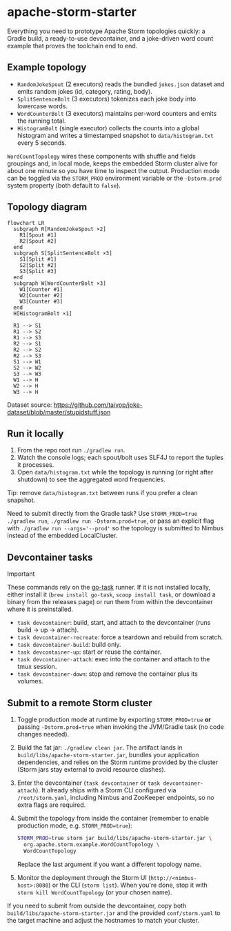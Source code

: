 # apache-storm-starter

Everything you need to prototype Apache Storm topologies quickly: a Gradle build, a ready-to-use devcontainer, and a joke-driven word count example that proves the toolchain end to end.

## Example topology

- `RandomJokeSpout` (2 executors) reads the bundled `jokes.json` dataset and emits random jokes (id, category, rating, body).
- `SplitSentenceBolt` (3 executors) tokenizes each joke body into lowercase words.
- `WordCounterBolt` (3 executors) maintains per-word counters and emits the running total.
- `HistogramBolt` (single executor) collects the counts into a global histogram and writes a timestamped snapshot to `data/histogram.txt` every 5 seconds.

`WordCountTopology` wires these components with shuffle and fields groupings and, in local mode, keeps the embedded Storm cluster alive for about one minute so you have time to inspect the output. Production mode can be toggled via the `STORM_PROD` environment variable or the `-Dstorm.prod` system property (both default to `false`).

## Topology diagram

```mermaid
flowchart LR
  subgraph R[RandomJokeSpout ×2]
    R1[Spout #1]
    R2[Spout #2]
  end
  subgraph S[SplitSentenceBolt ×3]
    S1[Split #1]
    S2[Split #2]
    S3[Split #3]
  end
  subgraph W[WordCounterBolt ×3]
    W1[Counter #1]
    W2[Counter #2]
    W3[Counter #3]
  end
  H[HistogramBolt ×1]

  R1 --> S1
  R1 --> S2
  R1 --> S3
  R2 --> S1
  R2 --> S2
  R2 --> S3
  S1 --> W1
  S2 --> W2
  S3 --> W3
  W1 --> H
  W2 --> H
  W3 --> H
```

Dataset source: <https://github.com/taivop/joke-dataset/blob/master/stupidstuff.json>

## Run it locally

1. From the repo root run `./gradlew run`.
2. Watch the console logs; each spout/bolt uses SLF4J to report the tuples it processes.
3. Open `data/histogram.txt` while the topology is running (or right after shutdown) to see the aggregated word frequencies.

Tip: remove `data/histogram.txt` between runs if you prefer a clean snapshot.

Need to submit directly from the Gradle task? Use `STORM_PROD=true ./gradlew run`, `./gradlew run -Dstorm.prod=true`, or pass an explicit flag with `./gradlew run --args='--prod'` so the topology is submitted to Nimbus instead of the embedded LocalCluster.

## Devcontainer tasks

> [!IMPORTANT]  
> These commands rely on the [go-task](https://taskfile.dev/) runner. If it is not installed locally, either install it (`brew install go-task`, `scoop install task`, or download a binary from the releases page) or run them from within the devcontainer where it is preinstalled.

- `task devcontainer`: build, start, and attach to the devcontainer (runs build → up → attach).
- `task devcontainer-recreate`: force a teardown and rebuild from scratch.
- `task devcontainer-build`: build only.
- `task devcontainer-up`: start or reuse the container.
- `task devcontainer-attach`: exec into the container and attach to the tmux session.
- `task devcontainer-down`: stop and remove the container plus its volumes.

## Submit to a remote Storm cluster

1. Toggle production mode at runtime by exporting `STORM_PROD=true` **or** passing `-Dstorm.prod=true` when invoking the JVM/Gradle task (no code changes needed).
2. Build the fat jar: `./gradlew clean jar`. The artifact lands in `build/libs/apache-storm-starter.jar`, bundles your application dependencies, and relies on the Storm runtime provided by the cluster (Storm jars stay external to avoid resource clashes).
3. Enter the devcontainer (`task devcontainer` or `task devcontainer-attach`). It already ships with a Storm CLI configured via `/root/storm.yaml`, including Nimbus and ZooKeeper endpoints, so no extra flags are required.
4. Submit the topology from inside the container (remember to enable production mode, e.g. `STORM_PROD=true`):

   ```bash
   STORM_PROD=true storm jar build/libs/apache-storm-starter.jar \
     org.apache.storm.example.WordCountTopology \
     WordCountTopology
   ```

   Replace the last argument if you want a different topology name.
5. Monitor the deployment through the Storm UI (`http://<nimbus-host>:8080`) or the CLI (`storm list`). When you're done, stop it with `storm kill WordCountTopology` (or your chosen name).

If you need to submit from outside the devcontainer, copy both `build/libs/apache-storm-starter.jar` and the provided `conf/storm.yaml` to the target machine and adjust the hostnames to match your cluster.

